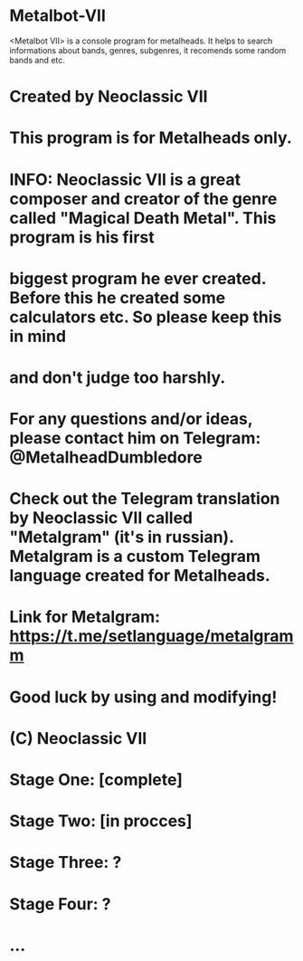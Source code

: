 # Metalbot-VII
&lt;Metalbot VII> is a console program for metalheads. It helps to search informations about bands, genres, subgenres, it recomends some random bands and etc.
# Created by Neoclassic VII
# This program is for Metalheads only.
#
#
# INFO: Neoclassic VII is a great composer and creator of the genre called "Magical Death Metal". This program is his first
# biggest program he ever created. Before this he created some calculators etc. So please keep this in mind 
# and don't judgе too harshly. 
# For any questions and/or ideas, please contact him оn Telegram: @MetalheadDumbledore
#
# Check out the Telegram translation by Neoclassic VII called "Metalgram" (it's in russian). Metalgram is a custom Telegram language created for Metalheads.
# Link for Metalgram: https://t.me/setlanguage/metalgramm
# Good luck by using and modifying!
#
# (C) Neoclassic VII
#
# Stage One: [complete]
# Stage Two: [in procces]
# Stage Three: ?
# Stage Four: ?
# ...
